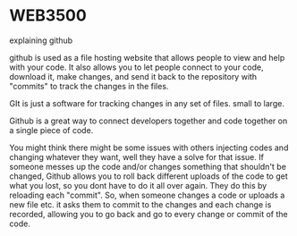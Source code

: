 # WEB3500
explaining github

github is used as a file hosting website that allows people to view and help with your code. It also allows you to let people connect to your code, download it, make changes, and send it back to the repository with "commits" to track the changes in the files.

GIt is just a software for tracking changes in any set of files. small to large. 

Github is a great way to connect developers together and code together on a single piece of code.

You might think there might be some issues with others injecting codes and changing whatever they want, well they have a solve for that issue. If someone messes up the code and/or changes something that shouldn't be changed, Github allows you to roll back different uploads of the code to get what you lost, so you dont have to do it all over again. They do this by reloading each "commit". So, when someone changes a code or uploads a new file etc. it asks them to commit to the changes and each change is recorded, allowing you to go back and go to every change or commit of the code.
